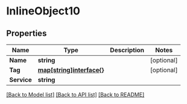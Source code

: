 # InlineObject10

## Properties
Name | Type | Description | Notes
------------ | ------------- | ------------- | -------------
**Name** | **string** |  | [optional] 
**Tag** | [**map[string]interface{}**](.md) |  | [optional] 
**Service** | **string** |  | 

[[Back to Model list]](../README.md#documentation-for-models) [[Back to API list]](../README.md#documentation-for-api-endpoints) [[Back to README]](../README.md)


